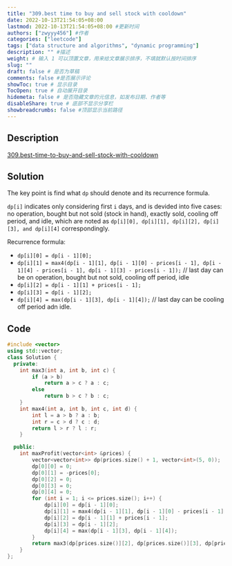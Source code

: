 ```yaml
---
title: "309.best time to buy and sell stock with cooldown"
date: 2022-10-13T21:54:05+08:00
lastmod: 2022-10-13T21:54:05+08:00 #更新时间
authors: ["zwyyy456"] #作者
categories: ["leetcode"]
tags: ["data structure and algorithms", "dynamic programming"]
description: "" #描述
weight: # 输入 1 可以顶置文章，用来给文章展示排序，不填就默认按时间排序
slug: ""
draft: false # 是否为草稿
comments: false #是否展示评论
showToc: true # 显示目录
TocOpen: true # 自动展开目录
hidemeta: false # 是否隐藏文章的元信息，如发布日期、作者等
disableShare: true # 底部不显示分享栏
showbreadcrumbs: false #顶部显示当前路径
---
```

## Description
[309.best-time-to-buy-and-sell-stock-with-cooldown](https://leetcode.com/problems/best-time-to-buy-and-sell-stock-with-cooldown/)

## Solution
The key point is find what `dp` should denote and its recurrence formula.

`dp[i]` indicates only considering first `i` days, and is devided into five cases: no operation, bought but not sold (stock in hand), exactly sold, cooling off period, and idle, which are noted as `dp[i][0], dp[i][1], dp[i][2], dp[i][3], and dp[i][4]` correspondingly.

Recurrence formula:
- `dp[i][0] = dp[i - 1][0];`
- `dp[i][1] = max4(dp[i - 1][1], dp[i - 1][0] - prices[i - 1], dp[i - 1][4] - prices[i - 1], dp[i - 1][3] - prices[i - 1]);` // last day can be on operation, bought but not sold, cooling off period, idle
- `dp[i][2] = dp[i - 1][1] + prices[i - 1];`
- `dp[i][3] = dp[i - 1][2];`
- `dp[i][4] = max(dp[i - 1][3], dp[i - 1][4]);` // last day can be cooling off period adn idle.

## Code
```cpp
#include <vector>
using std::vector;
class Solution {
  private:
    int max3(int a, int b, int c) {
        if (a > b)
            return a > c ? a : c;
        else
            return b > c ? b : c;
    }
    int max4(int a, int b, int c, int d) {
        int l = a > b ? a : b;
        int r = c > d ? c : d;
        return l > r ? l : r;
    }

  public:
    int maxProfit(vector<int> &prices) {
        vector<vector<int>> dp(prices.size() + 1, vector<int>(5, 0));
        dp[0][0] = 0;
        dp[0][1] = -prices[0];
        dp[0][2] = 0;
        dp[0][3] = 0;
        dp[0][4] = 0;
        for (int i = 1; i <= prices.size(); i++) {
            dp[i][0] = dp[i - 1][0];
            dp[i][1] = max4(dp[i - 1][1], dp[i - 1][0] - prices[i - 1], dp[i - 1][4] - prices[i - 1], dp[i - 1][3] - prices[i - 1]);
            dp[i][2] = dp[i - 1][1] + prices[i - 1];
            dp[i][3] = dp[i - 1][2];
            dp[i][4] = max(dp[i - 1][3], dp[i - 1][4]);
        }
        return max3(dp[prices.size()][2], dp[prices.size()][3], dp[prices.size()][4]);
    }
};
```

